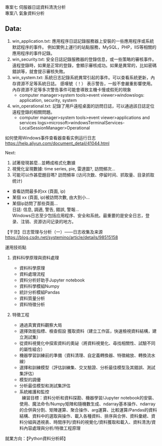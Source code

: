 專案七 伺服器日誌資料清洗分析      
專案八 氣象資料分析         


## Data:         
1. win_application.txt: 應用程序日誌記錄服務器上安裝的一些應用程序或系統默認程序的事件。
例如實例上運行的站點服務，MySQL，PHP，IIS等相關的應用程序的事件記錄。           
2. win_security.txt: 安全日誌記錄服務器的登錄信息，或一些策略的審核事件。
遠程登錄時，如果是正常的登錄，會顯示審核成功。如果是異常的，比如密碼錯誤等，就會提示審核失敗。 
3. win_system.txt: 系統日志記錄系統異常引起的事件。可以查看系統更新，內存資源不足等系統日誌。
感嘆號（！） 表示警告，一般不會嚴重影響使用。內存資源不足等多次警告事件可能會導致主機卡慢或假死的現象     
    * computer manager>system tools>event viewer>windowslogs: application, security, system        
4. win_operational.txt: 記錄了用戶遠程桌面的訪問日誌，可以通過該日誌定位遠程登錄的相關問題。            
    * computer manager>system tools>event viewer>applications and services logs>microsoft>windowsTerminalServices-LocalSessionManager>Operational       

如何使用Windows事件查看器查看实例运行日志       
https://help.aliyun.com/document_detail/41044.html


Next:   
1. 試著發現甚麼...並轉成格式化數據      
2. 視覺化呈現數據: time series, pie, 雷達圖?, 訪問頻次...                            
3. 可能可以作甚麼題目嗎? 訪問頻率 (访问次数、停留时间、抓取量、目录抓取统计)            


- 查看訪問最多的xx (頁面, ip)                       
- 某個 xx (頁面, ip)被訪問次數, 由大到小...     
- 某個ip訪問了那些頁面...       
日誌: 信息, 調適, 警告, 錯誤, 警報...       
Windows日志至少包括应用程序、安全和系统。最重要的是安全日志，登录、注销、资源访问记录的地方。       

【干货】日志管理与分析（一）——日志收集及来源        
https://blog.csdn.net/systemino/article/details/98515158




















運用技術點
1. 資料科學原理與資料處理
    * 資料科學原理 
    * 資料處理流程 
    * 資料分析好助手Jupyter notebook 
    * 資料科學模組Numpy 
    * 統計分析模組Pandas
    * 資料質量分析 
    * 資料特徵分析      

2. 特徵工程
    * 通過真實資料觀察大局 
    * 選擇效能指標、檢查假設 獲取資料（建立工作區，快速檢視資料結構，建立測試集）
    * 從資料視覺化中探索資料的奧祕（將資料視覺化、尋找相關性、試驗不同的屬性組合） 
    * 機器學習訓練前的準備（資料清理、自定義轉換器、特徵縮放、轉換流水線） 
    * 選擇和訓練模型（評估訓練集、交叉驗證、分析最佳模型及其錯誤、測試集評估）  
    * 模型的調優 
    * 分析最佳模型和測試集評估 
    * 系統維護和監控        
 
練習目標：資料分析和資料探勘、機器學習/Jupyter notebook的安裝、使用、魔法命令/Numpy矩陣和隨機數生成、ndarray基本操作、ndarray的合併與分割、矩陣運算、聚合操作、arg運算、比較運算/Pandas的資料結構、資料中的選取與操作、載入各種資料、排序與合併、資料彙總、資料分組與透視表、時間序列/資料的視覺化/資料獲取和載入、資料清洗/資料內容處理與分析/特徵工程原理         

就業方向：【Python資料分析師】          
